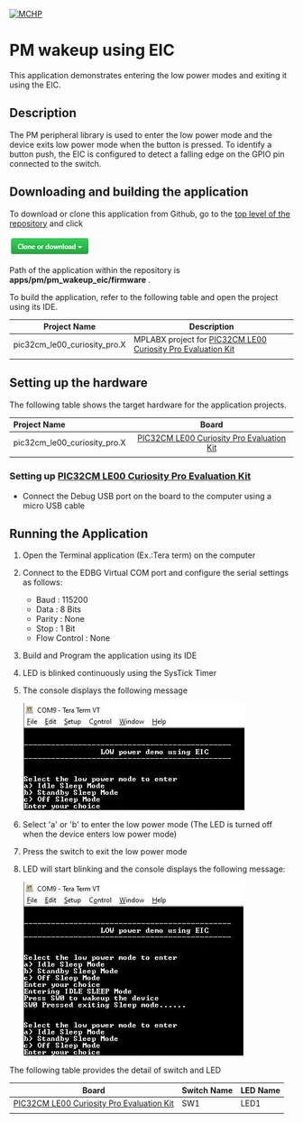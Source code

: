 [![MCHP](https://www.microchip.com/ResourcePackages/Microchip/assets/dist/images/logo.png)](https://www.microchip.com)

# PM wakeup using EIC

This application demonstrates entering the low power modes and exiting it using the EIC.

## Description

The PM peripheral library is used to enter the low power mode and the device exits low power mode when the button is pressed. To identify a button push, the EIC is configured to detect a falling edge on the GPIO pin connected to the switch.

## Downloading and building the application

To download or clone this application from Github, go to the [top level of the repository](https://github.com/Microchip-MPLAB-Harmony/csp_apps_pic32cm_le00_ls00) and click

![clone](../../../docs/images/clone.png)

Path of the application within the repository is **apps/pm/pm_wakeup_eic/firmware** .

To build the application, refer to the following table and open the project using its IDE.

| Project Name      | Description                                    |
| ----------------- | ---------------------------------------------- |
| pic32cm_le00_curiosity_pro.X | MPLABX project for [PIC32CM LE00 Curiosity Pro Evaluation Kit]() |
|||

## Setting up the hardware

The following table shows the target hardware for the application projects.

| Project Name| Board|
|:---------|:---------:|
| pic32cm_le00_curiosity_pro.X | [PIC32CM LE00 Curiosity Pro Evaluation Kit]()
|||

### Setting up [PIC32CM LE00 Curiosity Pro Evaluation Kit]()

- Connect the Debug USB port on the board to the computer using a micro USB cable

## Running the Application

1. Open the Terminal application (Ex.:Tera term) on the computer
2. Connect to the EDBG Virtual COM port and configure the serial settings as follows:
    - Baud : 115200
    - Data : 8 Bits
    - Parity : None
    - Stop : 1 Bit
    - Flow Control : None
3. Build and Program the application using its IDE
4. LED is blinked continuously using the SysTick Timer
5. The console displays the following message

    ![output](images/output_pm_wakeup_eic_1.png)

6. Select 'a' or 'b' to enter the low power mode (The LED is turned off when the device enters low power mode)
7. Press the switch to exit the low power mode
8. LED will start blinking and the console displays the following message:

    ![output](images/output_pm_wakeup_eic_2.png)

The following table provides the detail of switch and LED

| Board      | Switch Name | LED Name   |
| ---------- | ----------- | ---------- |
| [PIC32CM LE00 Curiosity Pro Evaluation Kit]() |SW1 | LED1 |
||||
